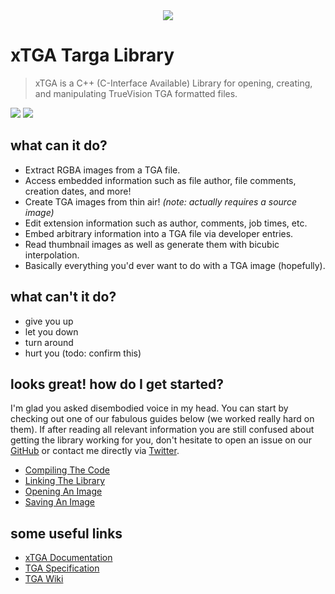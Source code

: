 <div style="text-align:center"><img src="https://raw.githubusercontent.com/xNWP/xTGA/wiki-files/images/logo.png" /></div>

xTGA Targa Library
==================
> xTGA is a C++ (C-Interface Available) Library for opening, creating, and manipulating TrueVision TGA formatted files.

[<img src="https://travis-ci.com/xNWP/xTGA.svg?branch=master"></img>](https://travis-ci.com/xNWP/xTGA)
[<img src="http://img.shields.io/:license-mit-blue.svg"></img>](https://opensource.org/licenses/MIT)

## what can it do? ##
- Extract RGBA images from a TGA file.
- Access embedded information such as file author, file comments, creation dates, and more!
- Create TGA images from thin air! *(note: actually requires a source image)*
- Edit extension information such as author, comments, job times, etc.
- Embed arbitrary information into a TGA file via developer entries.
- Read thumbnail images as well as generate them with bicubic interpolation.
- Basically everything you'd ever want to do with a TGA image (hopefully).

## what can't it do? ##
- give you up
- let you down
- turn around
- hurt you (todo: confirm this)

## looks great! how do I get started? ##
I'm glad you asked disembodied voice in my head. You can start by checking out one of our fabulous guides below (we worked really hard on them). If after reading all relevant information you are still confused about getting the library working for you, don't hesitate to open an issue on our [GitHub](https://github.com/xNWP/xTGA/issues) or contact me directly via [Twitter](https://twitter.com/ThatNWP).

- [Compiling The Code](https://github.com/xNWP/xTGA/wiki/Compiling-The-Code)
- [Linking The Library](https://github.com/xNWP/xTGA/wiki/Linking-To-The-Library)
- [Opening An Image](https://github.com/xNWP/xTGA/wiki/Opening-An-Image)
- [Saving An Image](https://github.com/xNWP/xTGA/wiki/Saving-An-Image)

## some useful links ##
- [xTGA Documentation](http://thatnwp.com/xTGA/docs)
- [TGA Specification](http://tfc.duke.free.fr/coding/tga_specs.pdf)
- [TGA Wiki](https://en.wikipedia.org/wiki/Truevision_TGA)
